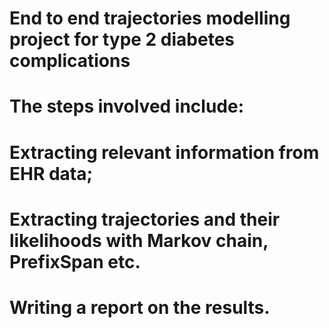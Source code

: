 # End to end trajectories modelling project for type 2 diabetes complications
# The steps involved include:
# Extracting relevant information from EHR data;
# Extracting trajectories and their likelihoods with Markov chain, PrefixSpan etc.
# Writing a report on the results.